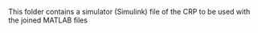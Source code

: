 This folder contains a simulator (Simulink) file of the CRP to be used with the joined MATLAB files
